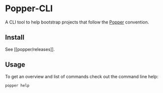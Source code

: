 # Popper-CLI

A CLI tool to help bootstrap projects that follow the 
[Popper](https://github.com/systemslab/popper) convention.

## Install

See [[popper/releases]].

## Usage

To get an overview and list of commands check out the command line 
help:

```bash
popper help
```
